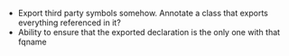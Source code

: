 * Export third party symbols somehow. Annotate a class that exports everything referenced in it?
* Ability to ensure that the exported declaration is the only one with that fqname